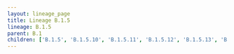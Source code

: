 ```yaml
---
layout: lineage_page
title: Lineage B.1.5
lineage: B.1.5
parent: B.1
children: ['B.1.5', 'B.1.5.10', 'B.1.5.11', 'B.1.5.12', 'B.1.5.13', 'B.1.5.14', 'B.1.5.15', 'B.1.5.16', 'B.1.5.17', 'B.1.5.18', 'B.1.5.19', 'B.1.5.2', 'B.1.5.20', 'B.1.5.21', 'B.1.5.22', 'B.1.5.23', 'B.1.5.24', 'B.1.5.25', 'B.1.5.26', 'B.1.5.27', 'B.1.5.28', 'B.1.5.3', 'B.1.5.4', 'B.1.5.5', 'B.1.5.6', 'B.1.5.8', 'B.1.5.9']
---
```

